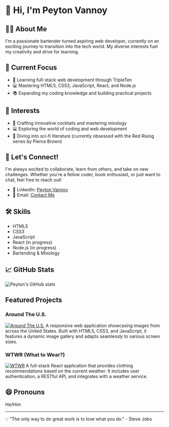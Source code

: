 # 👋 Hi, I'm Peyton Vannoy

## 👨‍💻 About Me
I'm a passionate bartender turned aspiring web developer, currently on an exciting journey to transition into the tech world. My diverse interests fuel my creativity and drive for learning.

## 🚀 Current Focus
- 🌱 Learning full-stack web development through TripleTen
- 💻 Mastering HTML5, CSS3, JavaScript, React, and Node.js
- 📚 Expanding my coding knowledge and building practical projects

## 🎯 Interests
- 🍹 Crafting innovative cocktails and mastering mixology
- 💻 Exploring the world of coding and web development
- 📖 Diving into sci-fi literature (currently obsessed with the Red Rising series by Pierce Brown)

## 🤝 Let's Connect!
I'm always excited to collaborate, learn from others, and take on new challenges. Whether you're a fellow coder, book enthusiast, or just want to chat, feel free to reach out!

- 💼 LinkedIn: [Peyton Vannoy](www.linkedin.com/in/peyton-vannoy)
- 📧 Email: [Contact Me](mailto:peyton.vannoy1999@gmail.com)

## 🛠️ Skills
- HTML5
- CSS3
- JavaScript
- React (in progress)
- Node.js (in progress)
- Bartending & Mixology

## 📈 GitHub Stats
![Peyton's GitHub stats](https://github-readme-stats.vercel.app/api?username=Peyton-vannoy&show_icons=true&theme=radical)

## Featured Projects

### Around The U.S.
[![Around The U.S.](https://github-readme-stats.vercel.app/api/pin/?username=Peyton-vannoy&repo=se_project_aroundtheus)](https://github.com/Peyton-vannoy/se_project_aroundtheus)
A responsive web application showcasing images from across the United States. Built with HTML5, CSS3, and JavaScript, it features a dynamic image gallery and adapts seamlessly to various screen sizes.

### WTWR (What to Wear?)
[![WTWR](https://github-readme-stats.vercel.app/api/pin/?username=Peyton-vannoy&repo=se_project_react)](https://github.com/Peyton-vannoy/se_project_react)
A full-stack React application that provides clothing recommendations based on the current weather. It includes user authentication, a RESTful API, and integrates with a weather service.

## 😄 Pronouns
He/Him

---

💡 "The only way to do great work is to love what you do." - Steve Jobs
<!---
Peyton-vannoy/Peyton-vannoy is a ✨ special ✨ repository because its `README.md` (this file) appears on your GitHub profile.
You can click the Preview link to take a look at your changes.
--->
